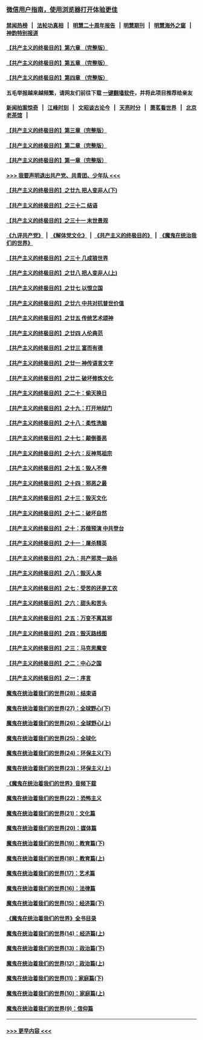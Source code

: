### [微信用户指南，使用浏览器打开体验更佳](https://github.com/gfw-breaker/banned-news1/blob/master/indexes/wechat-guide.md?t=0)
#### [禁闻热榜](热点新闻.md?t=0)  &nbsp;&nbsp;|&nbsp;&nbsp; [法轮功真相](https://github.com/gfw-breaker/truth/blob/master/README.md?t=0) &nbsp;&nbsp;|&nbsp;&nbsp; [明慧二十周年报告](https://github.com/gfw-breaker/mh-reports/blob/master/README.md?t=0) &nbsp;&nbsp;|&nbsp;&nbsp;[明慧期刊](https://github.com/gfw-breaker/mh-qikan) &nbsp;&nbsp;|&nbsp;&nbsp; [明慧海外之窗](https://github.com/gfw-breaker/mh-news/blob/master/README.md?t=0) &nbsp;&nbsp;|&nbsp;&nbsp; [神韵特别报道](https://github.com/gfw-breaker/mh-news/blob/master/shenyun.md?t=0)
#### [【共产主义的终极目的】第六章 （完整版）](../pages/nsc422/n11428913.md?t=02141633) 
#### [【共产主义的终极目的】第五章 （完整版）](../pages/nsc422/n11428912.md?t=02141633) 
#### [【共产主义的终极目的】第四章 （完整版）](../pages/nsc422/n11428907.md?t=02141633) 
#### 五毛举报越来越频繁，请网友们前往下载 [一键翻墙软件](https://github.com/gfw-breaker/ssr-accounts)，并将此项目推荐给亲友
#### [新闻拍案惊奇](https://github.com/gfw-breaker/banned-news1/blob/master/pages/link4.md) &nbsp;&nbsp;|&nbsp;&nbsp; [江峰时刻](https://github.com/gfw-breaker/banned-news1/blob/master/pages/link4.md) &nbsp;&nbsp;|&nbsp;&nbsp; [文昭谈古论今](https://github.com/gfw-breaker/banned-news1/blob/master/pages/link4.md) &nbsp;&nbsp;|&nbsp;&nbsp; [天亮时分](https://github.com/gfw-breaker/banned-news1/blob/master/pages/link4.md) &nbsp;&nbsp;|&nbsp;&nbsp; [萧茗看世界](https://github.com/gfw-breaker/banned-news1/blob/master/pages/link4.md) &nbsp;&nbsp;|&nbsp;&nbsp; [北京老茶馆](https://github.com/gfw-breaker/banned-news1/blob/master/pages/link4.md) &nbsp;&nbsp;|&nbsp;&nbsp; 
#### [【共产主义的终极目的】第三章（完整版）](../pages/nsc422/n11428848.md?t=02141633) 
#### [【共产主义的终极目的】第二章（完整版）](../pages/nsc422/n11428831.md?t=02141633) 
#### [【共产主义的终极目的】第一章（完整版）](../pages/nsc422/n11417651.md?t=02141633) 
#### [>>> 我要声明退出共产党、共青团、少年队 <<<](https://github.com/begood0513/goodnews/blob/master/quit/letter.md) 
#### [【共产主义的终极目的】之廿九 把人变非人(下)](../pages/nsc422/n11344140.md?t=02141633) 
#### [【共产主义的终极目的】之三十二 结语](../pages/nsc422/n11360535.md?t=02141633) 
#### [【共产主义的终极目的】之三十一 末世景观](../pages/nsc422/n11351129.md?t=02141633) 
#### [《九评共产党》](https://github.com/begood0513/9ping.md/blob/master/README.md) &nbsp;|&nbsp; [《解体党文化》](../../../../jtdwh.md/blob/master/README.md)  &nbsp;|&nbsp; [《共产主义的终极目的》](../../../../gczydzjmd.md/blob/master/README.md) &nbsp;|&nbsp; [《魔鬼在统治我们的世界》](../../../../mgztzwmdsj.md/blob/master/README.md) 
#### [【共产主义的终极目的】之三十 几成狼世界](../pages/nsc422/n11348280.md?t=02141633) 
#### [【共产主义的终极目的】之廿八 把人变非人(上)](../pages/nsc422/n11340492.md?t=02141633) 
#### [【共产主义的终极目的】之廿七 以恨立国](../pages/nsc422/n11336944.md?t=02141633) 
#### [【共产主义的终极目的】之廿六 中共对抗普世价值](../pages/nsc422/n11324785.md?t=02141633) 
#### [【共产主义的终极目的】之廿五 传统艺术颂神](../pages/nsc422/n11296396.md?t=02141633) 
#### [【共产主义的终极目的】之廿四 人伦典范](../pages/nsc422/n11296397.md?t=02141633) 
#### [【共产主义的终极目的】之廿三 富而有德](../pages/nsc422/n11283598.md?t=02141633) 
#### [【共产主义的终极目的】之廿一 神传语言文字](../pages/nsc422/n11263265.md?t=02141633) 
#### [【共产主义的终极目的】之廿二 破坏修炼文化](../pages/nsc422/n11245728.md?t=02141633) 
#### [【共产主义的终极目的】之二十：偷天换日](../pages/nsc422/n11238846.md?t=02141633) 
#### [【共产主义的终极目的】之十九：打开地狱门](../pages/nsc422/n11206376.md?t=02141633) 
#### [【共产主义的终极目的】之十八：柔性洗脑](../pages/nsc422/n11199994.md?t=02141633) 
#### [【共产主义的终极目的】之十七：颠倒善恶](../pages/nsc422/n11179782.md?t=02141633) 
#### [【共产主义的终极目的】之十六：反神骂祖宗](../pages/nsc422/n11166798.md?t=02141633) 
#### [【共产主义的终极目的】之十五：毁人不倦](../pages/nsc422/n11166792.md?t=02141633) 
#### [【共产主义的终极目的】之十四：邪恶之最](../pages/nsc422/n11150249.md?t=02141633) 
#### [【共产主义的终极目的】之十三：毁灭文化](../pages/nsc422/n11135227.md?t=02141633) 
#### [【共产主义的终极目的】之十二：破坏自然](../pages/nsc422/n11135214.md?t=02141633) 
#### [【共产主义的终极目的】之十：苏俄预演 中共登台](../pages/nsc422/n11118424.md?t=02141633) 
#### [【共产主义的终极目的】之十一：屠杀精英](../pages/nsc422/n11118442.md?t=02141633) 
#### [【共产主义的终极目的】之九：共产邪灵一路杀](../pages/nsc422/n11114139.md?t=02141633) 
#### [【共产主义的终极目的】之八：毁灭人类](../pages/nsc422/n11108503.md?t=02141633) 
#### [【共产主义的终极目的】之七：受苦的还是工农](../pages/nsc422/n11101809.md?t=02141633) 
#### [【共产主义的终极目的】之六：甜头和苦头](../pages/nsc422/n11096971.md?t=02141633) 
#### [【共产主义的终极目的】之五：万变不离其邪](../pages/nsc422/n11091285.md?t=02141633) 
#### [【共产主义的终极目的】之四：毁灭路线图](../pages/nsc422/n11086284.md?t=02141633) 
#### [【共产主义的终极目的】之三：马克思魔变](../pages/nsc422/n11061941.md?t=02141633) 
#### [【共产主义的终极目的】之二：中心之国](../pages/nsc422/n11047728.md?t=02141633) 
#### [【共产主义的终极目的】之一：序言](../pages/nsc422/n11086077.md?t=02141633) 
#### [魔鬼在统治着我们的世界(28)：结束语](../pages/nsc422/n10936246.md?t=02141633) 
#### [魔鬼在统治着我们的世界(27)：全球野心(下)](../pages/nsc422/n10928319.md?t=02141633) 
#### [魔鬼在统治着我们的世界(26)：全球野心(上)](../pages/nsc422/n10900318.md?t=02141633) 
#### [魔鬼在统治着我们的世界(25)：全球化](../pages/nsc422/n10788205.md?t=02141633) 
#### [魔鬼在统治着我们的世界(24)：环保主义(下)](../pages/nsc422/n10695307.md?t=02141633) 
#### [魔鬼在统治着我们的世界(23)：环保主义(上)](../pages/nsc422/n10688613.md?t=02141633) 
#### [《魔鬼在统治着我们的世界》音频下载](../pages/nsc422/n10635553.md?t=02141633) 
#### [魔鬼在统治着我们的世界(22)：恐怖主义](../pages/nsc422/n10614727.md?t=02141633) 
#### [魔鬼在统治着我们的世界(21)：文化篇](../pages/nsc422/n10597706.md?t=02141633) 
#### [魔鬼在统治着我们的世界(20)：媒体篇](../pages/nsc422/n10586579.md?t=02141633) 
#### [魔鬼在统治着我们的世界(19)：教育篇(下)](../pages/nsc422/n10564808.md?t=02141633) 
#### [魔鬼在统治着我们的世界(18)：教育篇(上)](../pages/nsc422/n10526970.md?t=02141633) 
#### [魔鬼在统治着我们的世界(17)：艺术篇](../pages/nsc422/n10499093.md?t=02141633) 
#### [魔鬼在统治着我们的世界(16)：法律篇](../pages/nsc422/n10485969.md?t=02141633) 
#### [魔鬼在统治着我们的世界(15)：经济篇(下)](../pages/nsc422/n10469975.md?t=02141633) 
#### [《魔鬼在统治着我们的世界》全书目录](../pages/nsc422/n10464261.md?t=02141633) 
#### [魔鬼在统治着我们的世界(14)：经济篇(上)](../pages/nsc422/n10457370.md?t=02141633) 
#### [魔鬼在统治着我们的世界(13)：政治篇(下)](../pages/nsc422/n10448270.md?t=02141633) 
#### [魔鬼在统治着我们的世界(12)：政治篇(上)](../pages/nsc422/n10444576.md?t=02141633) 
#### [魔鬼在统治着我们的世界(11)：家庭篇(下)](../pages/nsc422/n10440961.md?t=02141633) 
#### [魔鬼在统治着我们的世界(10)：家庭篇(上)](../pages/nsc422/n10435448.md?t=02141633) 
#### [魔鬼在统治着我们的世界(9)：信仰篇](../pages/nsc422/n10432159.md?t=02141633) 

----
#### [ >>> 更早内容 <<< ](../indexes/nsc422-earlier.md)
